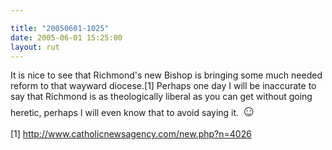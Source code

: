 ```yaml
---

title: "20050601-1025"
date: 2005-06-01 15:25:00
layout: rut
---
```


<p>It is nice to see that Richmond's new Bishop is bringing some
much needed reform to that wayward diocese.[1] Perhaps one day I
will be inaccurate to say that Richmond is as theologically liberal
as you can get without going heretic, perhaps I will even know that
to avoid saying it. <font size="+2">&#x263a;</font></p>

[1] http://www.catholicnewsagency.com/new.php?n=4026

